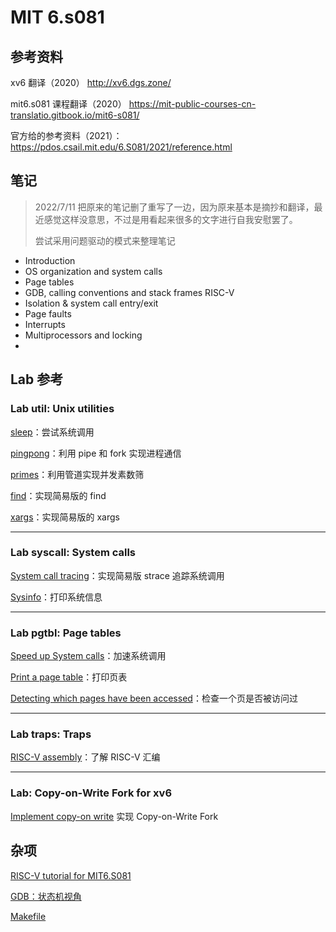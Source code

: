 # MIT 6.s081

## 参考资料

xv6 翻译（2020） http://xv6.dgs.zone/

mit6.s081 课程翻译（2020） https://mit-public-courses-cn-translatio.gitbook.io/mit6-s081/

官方给的参考资料（2021）：https://pdos.csail.mit.edu/6.S081/2021/reference.html



## 笔记

> 2022/7/11 把原来的笔记删了重写了一边，因为原来基本是摘抄和翻译，最近感觉这样没意思，不过是用看起来很多的文字进行自我安慰罢了。
>
> 尝试采用问题驱动的模式来整理笔记



* Introduction
* OS organization and system calls
* Page tables
* GDB, calling conventions and stack frames RISC-V
* Isolation & system call entry/exit
* Page faults
* Interrupts
* Multiprocessors and locking
* 



## Lab 参考

### Lab util: Unix utilities

[sleep](课堂之外/MIT6.S081/Lab1/Lab1%20sleep.md)：尝试系统调用

[pingpong](/课堂之外/MIT6.S081/Lab1/Lab1%20pingpong.md)：利用 pipe 和 fork 实现进程通信

[primes](/课堂之外/MIT6.S081/Lab1/Lab1%20primes.md)：利用管道实现并发素数筛

[find](/课堂之外/MIT6.S081/Lab1/Lab1%20find.md)：实现简易版的 find

[xargs](/课堂之外/MIT6.S081/Lab1/Lab1%20xargs.md)：实现简易版的 xargs

------



### Lab syscall: System calls

[System call tracing](/课堂之外/MIT6.S081/Lab2/Lab2%20System%20call%20tracing.md)：实现简易版 strace 追踪系统调用

[Sysinfo](/课堂之外/MIT6.S081/Lab2/Lab2%20Sysinfo.md)：打印系统信息

---



### Lab pgtbl: Page tables

[Speed up System calls](/课堂之外/MIT6.S081/Lab3/Lab3%20Detecting%20which%20pages%20have%20been%20accessed.md)：加速系统调用

[Print a page table](/课堂之外/MIT6.S081/Lab3/Lab3%20Print%20a%20page%20table.md)：打印页表

[Detecting which pages have been accessed](课堂之外/MIT6.S081/Lab3/Lab3%20Speed%20up%20System%20calls.md)：检查一个页是否被访问过

---



### Lab traps: Traps

[RISC-V assembly](/课堂之外/MIT6.S081/Lab4/Lab4%20RISC-V%20assembly.md)：了解 RISC-V 汇编

---



### Lab: Copy-on-Write Fork for xv6

[Implement copy-on write]() 实现 Copy-on-Write Fork





## 杂项

[RISC-V tutorial for MIT6.S081]()

[GDB：状态机视角]()

[Makefile]()
